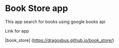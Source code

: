 # Book Store app

This app search for books using google books api

Link for app

[book_store]
(https://dragosbus.github.io/book_store/)
